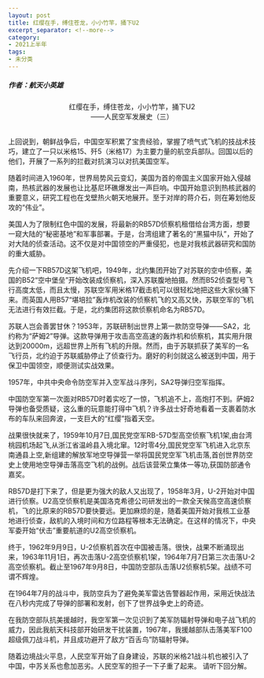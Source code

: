 ```yaml
---
layout: post
title: 红缨在手，缚住苍龙，小小竹竿，捅下U2
excerpt_separator: <!--more-->
category: 
- 2021上半年
tags:
- 未分类
---
```


##### 作者：航天小英雄

<center>红缨在手，缚住苍龙，小小竹竿，捅下U2<br>
——人民空军发展史（三）</center>

<br>上回说到，朝鲜战争后，中国空军积累了宝贵经验，掌握了喷气式飞机的技战术技巧，建立了一只以米格15、歼5（米格17）为主要力量的航空兵部队。回国以后的他们，开展了一系列的拦截对抗演习以对抗美国空军。

随着时间进入1960年，世界局势风云变幻，美国为首的帝国主义国家开始入侵越南，热核武器的发展也让比基尼环礁爆发出一声巨响。中国开始意识到热核武器的重要意义，研究工程也在戈壁热火朝天地展开。至于对岸的蒋介石，则在筹划他反攻的“伟业”。

美国人为了限制红色中国的发展，将最新的RB57D侦察机租借给台湾方面，想要一窥大陆的“秘密基地”和军事部署。于是，台湾组建了著名的“黑猫中队”，开始了对大陆的侦查活动。这不仅是对中国领空的严重侵犯，也是对我核武器研究和国防的重大威胁。

先介绍一下RB57D这架飞机吧，1949年，北约集团开始了对苏联的空中侦察，美国的B52“空中堡垒”开始改装成侦察机，深入苏联腹地拍摄。然而B52侦查型号飞行高度太低，而且太慢，苏联空军用米格17截击机可以很轻松地把这些大家伙捅下来。而英国人用B57“堪培拉”轰炸机改装的侦察机飞的又高又快，苏联空军的飞机无法进行有效拦截。于是，北约集团将这款侦察机命名为RB57D。

苏联人岂会善罢甘休？1953年，苏联研制出世界上第一款防空导弹——SA2，北约称为“萨姆2”导弹。这款导弹用于攻击高空高速的轰炸机和侦察机，其实用升限达到20000m，远超世界上所有飞机的升限。然而，由于苏联抓获了美军的一名飞行员，北约迫于苏联威胁停止了侦查行为。磨好的利剑就这么被送到中国，用于保卫中国领空，顺便测试实战效果。

1957年，中共中央命令防空军并入空军战斗序列，SA2导弹归空军指挥。

中国防空军第一次面对RB57D时着实吃了一惊，飞机追不上，高炮打不到。萨姆2导弹也备受质疑，这么重的玩意能打得中飞机？许多战士好奇地看着一支裹着防水布的车队来回奔波，一支巨大的“红缨”指着天空。

战果很快就来了，1959年10月7日,国民党空军RB-57D型高空侦察飞机1架,由台湾桃园机场起飞,从浙江省温岭县入境北窜。12时零4分,国民党空军飞机进入北京东南通县上空,新组建的解放军地空导弹营一举将国民党空军飞机击落,首创世界防空史上使用地空导弹击落高空飞机的战例。战后该营荣立集体一等功,获国防部通令嘉奖。

RB57D是打下来了，但是更为强大的敌人又出现了，1958年3月，U-2开始对中国进行侦察。U2高空侦察机是美国洛克希德公司研发出的一款全天候高空高速侦察机，飞的比原来的RB57D要快要远。更加麻烦的是，随着美国开始对我核工业基地进行侦查，敌机的入境时间和方位路程等根本无法确定。在这样的情况下，中央军委开始“伏击”重要航道的U2高空侦察机。

终于，1962年9月9日，U-2侦察机首次在中国被击落。很快，战果不断涌现出来，1963年11月1日，再次击落U-2高空侦察机1架，1964年7月7日第三次击落U-2高空侦察机。截止至1967年9月8日，中国防空部队击落U2侦察机5架。战绩不可谓不辉煌。

在1964年7月的战斗中，我防空兵为了避免美军雷达告警器起作用，采用近快战法在八秒内完成了导弹的部署和发射，创下了世界战争史上的奇迹。

在我防空部队抗美援越时，我空军第一次见识到了美军防辐射导弹和电子战飞机的威力，因此我航天科技部开始研发干扰装置，1967年，我援越部队击落美军F100超级佩刀战斗机，并且成功避开了敌方“百舌鸟”防辐射导弹。

随着边境战火平息，人民空军开始了自身建设，苏联的米格21战斗机也被引入了中国，中苏关系也愈加恶劣。人民空军的担子一下子重了起来。
请听下回分解。 

